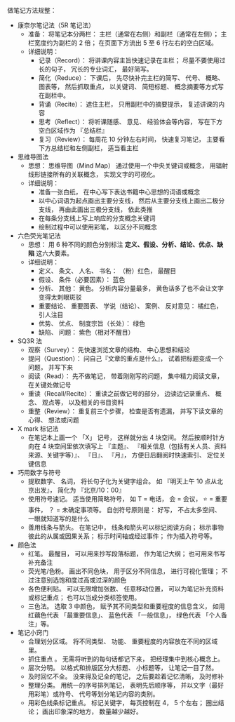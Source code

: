 做笔记方法规整：

* 康奈尔笔记法（5R 笔记法）
    - 准备： 将笔记本分两栏： 主栏（通常在右侧）和副栏（通常在左侧）； 主栏宽度约为副栏的 2 倍； 在页面下方流出 5 至 6 行左右的空白区域。
    - 详细说明：
        - 记录（Record）： 将讲课内容主旨快速记录在主栏； 尽量不要使用过长的句子， 冗长的专业词汇， 最好简写。
        - 简化（Reduce）： 下课后， 先尽快补完主栏的简写、 代号、 概略、 图表等， 然后抓取重点， 以关键词、 简短标题、 概念摘要等方式写在副栏中。
        - 背诵（Recite）： 遮住主栏， 只用副栏中的摘要提示， 复述讲课的内容
        - 思考（Reflect）： 将听课随感、 意见、 经验体会等内容， 写在下方空白区域作为 『总结栏』
        - 复习（Review）： 每周花 10 分钟左右时间， 快速复习笔记， 主要看下方总结栏和左侧副栏， 适当看主栏
* 思维导图法
    - 思想： 思维导图（Mind  Map） 通过使用一个中央关键词或概念， 用辐射线形链接所有的关联概念， 实现文字的可视化。
    - 详细说明：
      - 准备一张白纸， 在中心写下表达书籍中心思想的词语或概念
      - 以中心词语为起点画出主要分支线， 然后从主要分支线上画出二极分支线， 再由此画出三极分支线， 依此类推
      - 在每条分支线上写上响应的分支概念关键词
      - 绘制过程中可以使用彩笔， 以区分不同概念
* 六色荧光笔记法
    * 思想： 用 6 种不同的颜色分别标注 **定义、假设、分析、结论、优点、缺陷** 这六大要素。
    * 详细说明：
        - 定义、 条文、 人名、 书名： （粉）红色， 最醒目
        - 假设、 条件（必要因素）： 蓝色
        - 分析、 其他： 黄色。 分析内容分量最多， 黄色话多了也不会让文字变得太刺眼斑驳
        - 重要结论、 重要图表、 学说（结论）、 案例、 反对意见： 橘红色， 引人注目
        - 优势、 优点、 制度宗旨（长处）： 绿色
        - 缺陷、 问题： 紫色（相对不醒目）
* SQ3R 法
    - 观察（Survey）： 先快速浏览文章的结构、 中心思想和结论
    - 提问（Question）： 问自己『文章的重点是什么』， 试着把标题变成一个问题， 并写下来
    - 阅读（Read）： 先不做笔记， 带着刚刚写的问题， 集中精力阅读文章， 在关键处做记号
    - 重读（Recall/Recite）： 重读之前做记号的部分， 边读边记录重点、 概念、 观点等， 以及相关的书目资料
    - 重整（Review）： 重复前三个步骤， 检查是否有遗漏， 并写下读文章的心得、 想法或问题
* X mark 标记法
    * 在笔记本上画一个 「X」 记号， 这样就分出 4 块空间。 然后按顺时针方向在 4 块空间里依次填写上 『主题』、 『相关信息（包括有关人员、资料来源、关键字等）』、 『日』、 『月』， 方便日后翻阅时快速索引、 定位关键信息
* 巧用数字与符号
    * 提取数字、 名词， 将长句子化为关键字组合。 如 『明天上午 10 点从北京出发』， 简化为 『北京/10：00』
    * 使用符号速记。 适当使用简略符号， 如 T = 电话， 会 = 会议， ⭐️ = 重要事件， ？ = 未确定事项等。 自创符号原则是： 好写， 不占太多空间、 一眼就知道写的是什么
    * 善用线条与箭头。 在笔记中， 线条和箭头可以标记阅读方向； 标示事物彼此的从属或因果关系； 标示时间轴或经过事件； 作为插入符号等。
* 颜色法
    - 红笔。 最醒目， 可以用来抄写段落标题， 作为笔记大纲； 也可用来书写补充备注
    - 荧光笔/色粉。 画出不同色块， 用于区分不同信息， 进行可视化管理； 不过注意别选饱和度过高或过深的颜色
    - 各色便利贴。 可以无限增加张数、 任意移动位置， 可以为笔记补充资料或标记重点； 也可以当成分类标签使用。
    - 三色法。 选取 3 中颜色， 赋予其不同类型和重要程度的信息含义， 如用红藕色代表 「最重要信息」、 蓝色代表  「一般信息」， 绿色代表  「个人备注」等。
* 笔记小窍门
    - 合理划分区域。 将不同类型、 功能、 重要程度的内容放在不同的区域里。
    - 抓住重点 。 无需将听到的每句话都记下来， 把经理集中到核心概念上。
    - 层次分明。 以格式和排版区分大标题、 小标题等， 让笔记一目了然。
    - 及时回忆不全。 没来得及记全的笔记， 之后要趁着记忆清晰， 及时修补
    - 整理分类。 用统一的序号排列笔记， 表明先后顺序等， 并以文字（最好用彩笔）或符号、 代号等划分笔记内容的类别。
    - 用彩色线条标记重点。 标记关键字， 每页控制在 4， 5 个左右； 圈出结论； 画出印象深的地方， 数量越少越好。